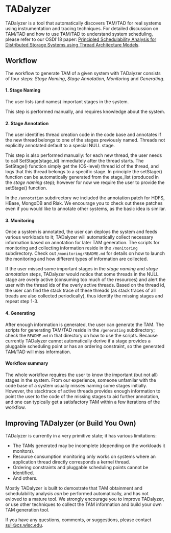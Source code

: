 TADalyzer
====

TADalyzer is a tool that automatically discovers TAM/TAD for real systems using instrumentation and tracing techniques. 
For detailed discussion on TAM/TAD and how to use TAM/TAD to understand system scheduling,  please refer to our OSDI'18 paper: [Principled Schedulability Analysis for Distributed Storage Systems using Thread Architecture Models](https://www.usenix.org/conference/osdi18/presentation/yang).

## Workflow

The workflow to generate TAM of a given system with TADalyzer consists of four steps: *Stage Naming*, *Stage Annotation*, *Monitoring* and *Generating*.

#### 1. Stage Naming

The user lists (and names) important stages in the system. 

This step is performed manually, and requires knowledge about the system.

#### 2. Stage Annotation

The user identifies thread creation code in the code base and annotates if the new thread belongs to one of the stages previously named. Threads not explicitly annotated default to a special NULL stage. 

This step is also performed manually: for each new thread,  the user needs to call SetStage(stage_id) immediately after the thread starts. The SetStage() function simply get the (OS-level) thread id of the thread, and logs that this thread belongs to a specific stage. In principle the setStage() function can be automatically generated from the stage_list (produced in the *stage naming* step); however for now we require the user to provide the setStage() function. 

In the `/annotation` subdirectory we included the annotation patch for HDFS, HBase,  MongoDB and Riak. We encourage you to check out these patches even if you would like to annotate other systems, as the basic idea is similar. 

#### 3. Monitoring

Once a system is annotated, the user can deploys the system and feeds various workloads to it; TADalyzer will automatically collect necessary information based on annotation for later TAM generation. The scripts for monitoring and collecting information reside in the `/monitoring` subdirectory. Check out `/monitoring/README.md` for details on how to launch the monitoring and how different types of information are collected. 

If the user missed some important stages in the *stage naming* and *stage annotation* steps, TADalyzer would notice that some threads in the NULL stage are overly active (consuming too much of the resources) and alert the user with the thread ids of the overly active threads. Based on the thread id, the user can find the stack trace of these threads (as stack traces of all treads are also collected periodically), thus identify the missing stages and repeat step 1-3. 

#### 4. Generating

After enough information is generated, the user can generate the TAM. The scripts for generating TAM/TAD reside in the `/generating` subdirectory; check the `README.md` in that directory on how to use the scripts. Because currently TADalyzer cannot automatically derive if a stage provides a pluggable scheduling point or has an ordering constraint, so tthe generated TAM/TAD will miss information. 

#### Workflow summary

The whole workflow requires the user to know the important (but not all) stages in the system. From our experience, someone unfamilar with the code base of a system usually misses naming some stages initially. However, the stacktrace of active threads provides enough information to point the user to the code of the missing stages to aid further annotation, and one can typically get a satisfactory TAM within a few iterations of the workflow. 

## Improving TADalyzer (or Build You Own)

TADalyzer is currently in a very primitive state; it has various limitations:

- The TAMs generated may be incomplete (depending on the workloads it monitors).
- Resource consumption monitoring only works on systems where an application thread directly corresponds a kernel thread.
- Ordering constraints and pluggable scheduling points cannot be identified. 
- And others.

Mostly TADalyzer is built to demostrate that TAM obtainment and schedulability analysis *can* be performed automatically, and has not evloved to a mature tool. We strongly encourage you to improve TADalyzer, or use other techniques to collect the TAM information and build your own TAM generation tool. 

If you have any questions, comments, or suggestions, please contact suli@cs.wisc.edu.







